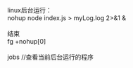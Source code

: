 linux后台运行：<br />
nohup node index.js &gt; myLog.log 2&gt;&amp;1 &amp;&nbsp;<br />
<br />
结束<br />
fg +nohup[0]<br />
<br />
jobs //查看当前后台运行的程序<br />